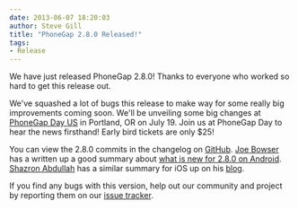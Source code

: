 ```yaml
---
date: 2013-06-07 18:20:03
author: Steve Gill
title: "PhoneGap 2.8.0 Released!"
tags:
- Release
---
```


We have just released PhoneGap 2.8.0! Thanks to everyone who worked so hard to get this release out.

We've squashed a lot of bugs this release to make way for some really big improvements coming soon. We'll be unveiling some big changes at [PhoneGap Day US](http://pgday.phonegap.com/us2013/) in Portland, OR on July 19. Join us at PhoneGap Day to hear the news firsthand! Early bird tickets are only $25!

You can view the 2.8.0 commits in the changelog on [GitHub](https://github.com/phonegap/phonegap/blob/2.8.0/changelog). [Joe Bowser](https://twitter.com/infil00p) has a written up a good summary about [what is new for 2.8.0 on Android](http://infil00p.org/adobe/android/cordova/2013/06/04/whats-new-for-cordova-2-8-0-on-android//). [Shazron Abdullah](https://twitter.com/shazron) has a similar summary for iOS up on his [blog](http://shazronatadobe.wordpress.com/2013/06/11/whats-new-in-cordova-ios-2-8-0/).

If you find any bugs with this version, help out our community and project by reporting them on our [issue tracker](https://issues.apache.org/jira/browse/CB).

